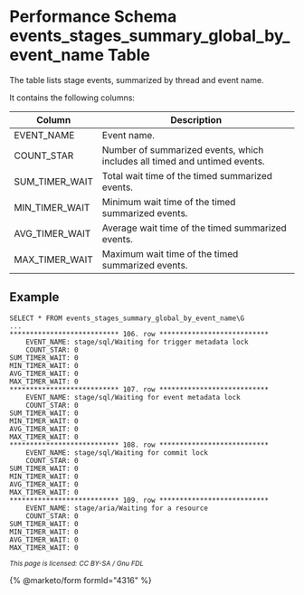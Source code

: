 
# Performance Schema events_stages_summary_global_by_event_name Table

The table lists stage events, summarized by thread and event name.


It contains the following columns:



| Column | Description |
| --- | --- |
| EVENT_NAME | Event name. |
| COUNT_STAR | Number of summarized events, which includes all timed and untimed events. |
| SUM_TIMER_WAIT | Total wait time of the timed summarized events. |
| MIN_TIMER_WAIT | Minimum wait time of the timed summarized events. |
| AVG_TIMER_WAIT | Average wait time of the timed summarized events. |
| MAX_TIMER_WAIT | Maximum wait time of the timed summarized events. |



## Example


```
SELECT * FROM events_stages_summary_global_by_event_name\G
...
*************************** 106. row ***************************
    EVENT_NAME: stage/sql/Waiting for trigger metadata lock
    COUNT_STAR: 0
SUM_TIMER_WAIT: 0
MIN_TIMER_WAIT: 0
AVG_TIMER_WAIT: 0
MAX_TIMER_WAIT: 0
*************************** 107. row ***************************
    EVENT_NAME: stage/sql/Waiting for event metadata lock
    COUNT_STAR: 0
SUM_TIMER_WAIT: 0
MIN_TIMER_WAIT: 0
AVG_TIMER_WAIT: 0
MAX_TIMER_WAIT: 0
*************************** 108. row ***************************
    EVENT_NAME: stage/sql/Waiting for commit lock
    COUNT_STAR: 0
SUM_TIMER_WAIT: 0
MIN_TIMER_WAIT: 0
AVG_TIMER_WAIT: 0
MAX_TIMER_WAIT: 0
*************************** 109. row ***************************
    EVENT_NAME: stage/aria/Waiting for a resource
    COUNT_STAR: 0
SUM_TIMER_WAIT: 0
MIN_TIMER_WAIT: 0
AVG_TIMER_WAIT: 0
MAX_TIMER_WAIT: 0
```


<sub>_This page is licensed: CC BY-SA / Gnu FDL_</sub>


{% @marketo/form formId="4316" %}
